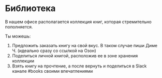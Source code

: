 # Библиотека

В нашем офисе располагается коллекция книг, которая стремительно пополняется.

Ты можешь:

1. Предложить заказать книгу на свой вкус. В таком случае пиши Диме Ч. (идеально сразу со ссылкой на Озон)
2. Поделиться личной книгой, расположив ее в зоне хранения коллекции
3. Взять книгу на прочтение, а после вернуть и поделиться в Slack канале #books своими впечатлениями

